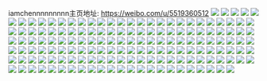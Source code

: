 iamchennnnnnnnn主页地址: https://weibo.com/u/5519360512 
![](https://wx4.sinaimg.cn/mw2000/0061wFNKly1h9e54xickoj312u1hr1kx.jpg) 
![](https://wx4.sinaimg.cn/mw2000/0061wFNKly1h9e54z7gduj32c03404qr.jpg) 
![](https://wx4.sinaimg.cn/mw2000/0061wFNKly1h9e54wg02yj311e1cz4mv.jpg) 
![](https://wx4.sinaimg.cn/mw2000/0061wFNKly1h986sos2y4j313n1hyh7b.jpg) 
![](https://wx4.sinaimg.cn/mw2000/0061wFNKly1h8xyi2xuzwj30u0140nfc.jpg) 
![](https://wx4.sinaimg.cn/mw2000/0061wFNKly1h8xyi205rdj32572wr1kz.jpg) 
![](https://wx4.sinaimg.cn/mw2000/0061wFNKly1h8xyi3znvdj313t1itb29.jpg) 
![](https://wx4.sinaimg.cn/mw2000/0061wFNKly1h8xyi4ql9yj324c2wp7wi.jpg) 
![](https://wx4.sinaimg.cn/mw2000/0061wFNKly1h8xyi3aiyhj314b1j0twl.jpg) 
![](https://wx4.sinaimg.cn/mw2000/0061wFNKly1h8xyi2jfzhj30u0127thx.jpg) 
![](https://wx4.sinaimg.cn/mw2000/0061wFNKly1h89hvdl788j32c03404qs.jpg) 
![](https://wx4.sinaimg.cn/mw2000/0061wFNKly1h89hv71jq7j316s1k6twc.jpg) 
![](https://wx4.sinaimg.cn/mw2000/0061wFNKly1h89hv6hl91j32c0340qv8.jpg) 
![](https://wx4.sinaimg.cn/mw2000/0061wFNKly1h89hvbrk71j32c03401l0.jpg) 
![](https://wx4.sinaimg.cn/mw2000/0061wFNKly1h89hv8q7ysj32c0340kjn.jpg) 
![](https://wx4.sinaimg.cn/mw2000/0061wFNKly1h89hv7ceuoj314j1i4qkg.jpg) 
![](https://wx4.sinaimg.cn/mw2000/0061wFNKly1h7ee7hdnf1j30u019zn6o.jpg) 
![](https://wx4.sinaimg.cn/mw2000/0061wFNKly1h7ee7ibthpj30u0190tff.jpg) 
![](https://wx4.sinaimg.cn/mw2000/0061wFNKly1h7ee7di4byj30u01904b5.jpg) 
![](https://wx4.sinaimg.cn/mw2000/0061wFNKly1h7ee7hxfkjj30u019otcw.jpg) 
![](https://wx4.sinaimg.cn/mw2000/0061wFNKly1h6gner9jm2j32c0340x6q.jpg) 
![](https://wx4.sinaimg.cn/mw2000/0061wFNKly1h62w5zy8l2j30u01a3784.jpg) 
![](https://wx4.sinaimg.cn/mw2000/0061wFNKly1h62w5wq7s7j30u0190whe.jpg) 
![](https://wx4.sinaimg.cn/mw2000/0061wFNKly1h62w5yloooj30u0190goh.jpg) 
![](https://wx4.sinaimg.cn/mw2000/0061wFNKly1h62w5xszv5j30u01b5759.jpg) 
![](https://wx4.sinaimg.cn/mw2000/0061wFNKly1h60pwmxafbj30u01aitgp.jpg) 
![](https://wx4.sinaimg.cn/mw2000/0061wFNKly1h5zgqm9f5cj30u01atq8g.jpg) 
![](https://wx4.sinaimg.cn/mw2000/0061wFNKly1h5zgqmqt9xj30u0177t9o.jpg) 
![](https://wx4.sinaimg.cn/mw2000/0061wFNKly1h5zgqn7bnyj30u018rmyb.jpg) 
![](https://wx4.sinaimg.cn/mw2000/0061wFNKly1h5zgqnmoxcj30u01a47a2.jpg) 
![](https://wx4.sinaimg.cn/mw2000/0061wFNKly1h5kglpcgfqj322u31u1kx.jpg) 
![](https://wx4.sinaimg.cn/mw2000/0061wFNKly1h5kglqqptlj320235me81.jpg) 
![](https://wx4.sinaimg.cn/mw2000/0061wFNKly1h5kglsncrhj31xf35pkjl.jpg) 
![](https://wx4.sinaimg.cn/mw2000/0061wFNKly1h5kglrgw85j335s243x6p.jpg) 
![](https://wx4.sinaimg.cn/mw2000/0061wFNKly1h5kgltvl0mj31y633iqv5.jpg) 
![](https://wx4.sinaimg.cn/mw2000/0061wFNKly1h5kglq3jj1j335s23t4qp.jpg) 
![](https://wx4.sinaimg.cn/mw2000/0061wFNKly1h5cg0xhal7j322z35rkjl.jpg) 
![](https://wx4.sinaimg.cn/mw2000/0061wFNKly1h5cg0y9jtxj323433me81.jpg) 
![](https://wx4.sinaimg.cn/mw2000/0061wFNKly1h5cg0wpduqj323u33wqv5.jpg) 
![](https://wx4.sinaimg.cn/mw2000/0061wFNKly1h5cg0z5korj323u35ge81.jpg) 
![](https://wx4.sinaimg.cn/mw2000/0061wFNKly1h5b8u991c3j323u30h4qp.jpg) 
![](https://wx4.sinaimg.cn/mw2000/0061wFNKly1h5b8u81dduj323u35ox6p.jpg) 
![](https://wx4.sinaimg.cn/mw2000/0061wFNKly1h58yxc41c4j320035su0x.jpg) 
![](https://wx4.sinaimg.cn/mw2000/0061wFNKly1h58yxsybcmj320v34gnpd.jpg) 
![](https://wx4.sinaimg.cn/mw2000/0061wFNKly1h58yxl48ptj322d2qrqv5.jpg) 
![](https://wx4.sinaimg.cn/mw2000/0061wFNKly1h58yxqnmx8j323u35rnpd.jpg) 
![](https://wx4.sinaimg.cn/mw2000/0061wFNKly1h58yxn6qucj322x35s7wh.jpg) 
![](https://wx4.sinaimg.cn/mw2000/0061wFNKly1h58yxf2guqj320b35qhdt.jpg) 
![](https://wx4.sinaimg.cn/mw2000/0061wFNKly1h4msjkqb1wj323u35s1kz.jpg) 
![](https://wx4.sinaimg.cn/mw2000/0061wFNKly1h4mskfwcjdj323q35sx6p.jpg) 
![](https://wx4.sinaimg.cn/mw2000/0061wFNKly1h4msl3uhmmj323u35hqv6.jpg) 
![](https://wx4.sinaimg.cn/mw2000/0061wFNKly1h4mskxk50oj31ok2iuhdt.jpg) 
![](https://wx4.sinaimg.cn/mw2000/0061wFNKly1h4msktgd15j31ok2ive81.jpg) 
![](https://wx4.sinaimg.cn/mw2000/0061wFNKly1h4msko8i2wj323u35m4qq.jpg) 
![](https://wx4.sinaimg.cn/mw2000/0061wFNKly1h4msj784o5j323u35r7wi.jpg) 
![](https://wx4.sinaimg.cn/mw2000/0061wFNKly1h4msk94kntj323u35rqv6.jpg) 
![](https://wx4.sinaimg.cn/mw2000/0061wFNKly1h4msjts74nj323u35cqv6.jpg) 
![](https://wx4.sinaimg.cn/mw2000/0061wFNKly1h4drwfetpdj30zo0zodw3.jpg) 
![](https://wx4.sinaimg.cn/mw2000/0061wFNKly1h3cmxhou3zj30u012u7e4.jpg) 
![](https://wx4.sinaimg.cn/mw2000/0061wFNKly1h3cmximgcnj30u014713z.jpg) 
![](https://wx4.sinaimg.cn/mw2000/0061wFNKly1h3cmxgmbw6j30u013dti7.jpg) 
![](https://wx4.sinaimg.cn/mw2000/0061wFNKly1h3cmxjerk2j30u015makc.jpg) 
![](https://wx4.sinaimg.cn/mw2000/0061wFNKly1h3bgk2jgwnj30u0140aqr.jpg) 
![](https://wx4.sinaimg.cn/mw2000/0061wFNKly1h3bgk38pwbj30u014dwlm.jpg) 
![](https://wx4.sinaimg.cn/mw2000/0061wFNKly1h3bgk1if2mj30u0140n5g.jpg) 
![](https://wx4.sinaimg.cn/mw2000/0061wFNKly1h3bgk3xxf8j30u0140qd1.jpg) 
![](https://wx4.sinaimg.cn/mw2000/0061wFNKly1h3bgk4x4h0j30u0140qha.jpg) 
![](https://wx4.sinaimg.cn/mw2000/0061wFNKly1h3bgk5h1s7j30u015edmv.jpg) 
![](https://wx4.sinaimg.cn/mw2000/0061wFNKly1h38vxbh6xrj32b131sx6p.jpg) 
![](https://wx4.sinaimg.cn/mw2000/0061wFNKly1h38vwyo1oej32a433zkjm.jpg) 
![](https://wx4.sinaimg.cn/mw2000/0061wFNKly1h38vx16tluj32bs30ghdu.jpg) 
![](https://wx4.sinaimg.cn/mw2000/0061wFNKly1h38vwvxnr5j328z31q4qs.jpg) 
![](https://wx4.sinaimg.cn/mw2000/0061wFNKly1h38vxddo55j32972uiqv5.jpg) 
![](https://wx4.sinaimg.cn/mw2000/0061wFNKly1h38vx9g7krj32c032tu0z.jpg) 
![](https://wx4.sinaimg.cn/mw2000/0061wFNKly1h2ryuv37kjj32c02wqu0y.jpg) 
![](https://wx4.sinaimg.cn/mw2000/0061wFNKly1h2ryuxhll8j315o1ra1kx.jpg) 
![](https://wx4.sinaimg.cn/mw2000/0061wFNKly1h2kxudfbfyj30u013hn3a.jpg) 
![](https://wx4.sinaimg.cn/mw2000/0061wFNKly1h2kxubugw8j30u012lafu.jpg) 
![](https://wx4.sinaimg.cn/mw2000/0061wFNKly1h2kxu9lqrhj30u013l0yq.jpg) 
![](https://wx4.sinaimg.cn/mw2000/0061wFNKly1h2kxu69imgj30u014on5j.jpg) 
![](https://wx4.sinaimg.cn/mw2000/0061wFNKly1h21zvvuznwj327u2yfx6q.jpg) 
![](https://wx4.sinaimg.cn/mw2000/0061wFNKly1h21zvtwwjqj32c02c0npf.jpg) 
![](https://wx4.sinaimg.cn/mw2000/0061wFNKly1h21zvwqhb8j30zo0qf4a9.jpg) 
![](https://wx4.sinaimg.cn/mw2000/0061wFNKly1h21zvxtvbuj328c2zsb2a.jpg) 
![](https://wx4.sinaimg.cn/mw2000/0061wFNKly1h21zw03u23j32bl34ix6p.jpg) 
![](https://wx4.sinaimg.cn/mw2000/0061wFNKly1h21zvquiwaj32bi352x6p.jpg) 
![](https://wx4.sinaimg.cn/mw2000/0061wFNKly1h21zw4dqcsj328w2zunpf.jpg) 
![](https://wx4.sinaimg.cn/mw2000/0061wFNKly1h21zw9x1r3j32982987wj.jpg) 
![](https://wx4.sinaimg.cn/mw2000/0061wFNKly1h21zw7pi68j32bz35rhdu.jpg) 
![](https://wx4.sinaimg.cn/mw2000/0061wFNKly1h1ue1ptj22j328u28unpe.jpg) 
![](https://wx4.sinaimg.cn/mw2000/0061wFNKly1h1ue1qkmffj30z41a1wtf.jpg) 
![](https://wx4.sinaimg.cn/mw2000/0061wFNKly1h1ue21804kj32c02c0hdu.jpg) 
![](https://wx4.sinaimg.cn/mw2000/0061wFNKly1h14umfrll8j30u013zahh.jpg) 
![](https://wx4.sinaimg.cn/mw2000/0061wFNKly1h14umgoepqj30u013z0z7.jpg) 
![](https://wx4.sinaimg.cn/mw2000/0061wFNKly1h14umhgy4vj30u013zn4k.jpg) 
![](https://wx4.sinaimg.cn/mw2000/0061wFNKly1h14umezlmlj30u0148499.jpg) 
![](https://wx4.sinaimg.cn/mw2000/0061wFNKly1h0z6m0fywmj32c034s4qr.jpg) 
![](https://wx4.sinaimg.cn/mw2000/0061wFNKly1h0vmccmd4qj30u00u079p.jpg) 
![](https://wx4.sinaimg.cn/mw2000/0061wFNKly1h0vmcdcb38j30u90u0wkx.jpg) 
![](https://wx4.sinaimg.cn/mw2000/0061wFNKly1h0vmcdr60lj30u00u0wmf.jpg) 
![](https://wx4.sinaimg.cn/mw2000/0061wFNKly1h0vmcc9vtwj30u00u0n3w.jpg) 
![](https://wx4.sinaimg.cn/mw2000/0061wFNKly1h0s8vnacbcj32c029s1ky.jpg) 
![](https://wx4.sinaimg.cn/mw2000/0061wFNKly1h0owghjr3xj30zk0zkds6.jpg) 
![](https://wx4.sinaimg.cn/mw2000/0061wFNKly1gy0fllh2ulj30yx111e2h.jpg) 
![](https://wx4.sinaimg.cn/mw2000/0061wFNKly1gvghtjcdrlj62bt2kx4qr02.jpg) 
![](https://wx4.sinaimg.cn/mw2000/0061wFNKly1gvghtfi61hj62c02c0x6p02.jpg) 
![](https://wx4.sinaimg.cn/mw2000/0061wFNKly1gvght9ln4bj62bz2q4b2b02.jpg) 
![](https://wx4.sinaimg.cn/mw2000/0061wFNKly1gunhlgv4blj31lg1sc4qp.jpg) 
![](https://wx4.sinaimg.cn/mw2000/0061wFNKly1gunhletejcj30zo120aws.jpg) 
![](https://wx4.sinaimg.cn/mw2000/0061wFNKly1gunhlfifu1j62562564jt02.jpg) 
![](https://wx4.sinaimg.cn/mw2000/0061wFNKly1gunhlkb2ntj625w25wu0y02.jpg) 
![](https://wx4.sinaimg.cn/mw2000/0061wFNKly1gunhlibhzdj63402c0u0y02.jpg) 
![](https://wx4.sinaimg.cn/mw2000/0061wFNKly1gunhln5rlvj33402c07wk.jpg) 
![](https://wx4.sinaimg.cn/mw2000/0061wFNKly1gsmi4dweaqj3226226x01.jpg) 
![](https://wx4.sinaimg.cn/mw2000/0061wFNKly1gsmi4l4tf7j337k4tc4qu.jpg) 
![](https://wx4.sinaimg.cn/mw2000/0061wFNKly1gsmi53h0q3j3226226tyv.jpg) 
![](https://wx4.sinaimg.cn/mw2000/0061wFNKly1gsmi4nzn9pj32c02c0hdt.jpg) 
![](https://wx4.sinaimg.cn/mw2000/0061wFNKly1gsmi4qp8cbj32c02c0npe.jpg) 
![](https://wx4.sinaimg.cn/mw2000/0061wFNKly1gsmi4u0s5jj32c02c04qq.jpg) 
![](https://wx4.sinaimg.cn/mw2000/0061wFNKly1gsmi4yhwcxj30zo0zotnl.jpg) 
![](https://wx4.sinaimg.cn/mw2000/0061wFNKly1gsmi4xgb6tj323u35okjm.jpg) 
![](https://wx4.sinaimg.cn/mw2000/0061wFNKly1gsmi52io9xj323535sqv5.jpg) 
![](https://wx4.sinaimg.cn/mw2000/0061wFNKly1grnml5oadgj30u00u0k0r.jpg) 
![](https://wx4.sinaimg.cn/mw2000/0061wFNKly1grnml7pdxyj30u00u0toc.jpg) 
![](https://wx4.sinaimg.cn/mw2000/0061wFNKly1grnml4agbzj30u00u0q7u.jpg) 
![](https://wx4.sinaimg.cn/mw2000/0061wFNKly1grnml38j3pj30u00u0jvj.jpg) 
![](https://wx4.sinaimg.cn/mw2000/0061wFNKly1grnml2dinjj30u00u0qbw.jpg) 
![](https://wx4.sinaimg.cn/mw2000/0061wFNKly1grnml1a3p0j30u00u00y7.jpg) 
![](https://wx4.sinaimg.cn/mw2000/0061wFNKly1grfur5xguyj30xc0qo4qp.jpg) 
![](https://wx4.sinaimg.cn/mw2000/0061wFNKly1grfur6m3udj30zo0yuhdt.jpg) 
![](https://wx4.sinaimg.cn/mw2000/0061wFNKly1grenjuxuz4j32c02c01ir.jpg) 
![](https://wx4.sinaimg.cn/mw2000/0061wFNKly1grenjqfr4lj328n28nkjc.jpg) 
![](https://wx4.sinaimg.cn/mw2000/0061wFNKly1grenjtfcjaj3210210njy.jpg) 
![](https://wx4.sinaimg.cn/mw2000/0061wFNKly1grenk0llvzj32242247on.jpg) 
![](https://wx4.sinaimg.cn/mw2000/0061wFNKly1grenjrvn0rj31un1un7vb.jpg) 
![](https://wx4.sinaimg.cn/mw2000/0061wFNKly1grenk2lkwcj32c02c04qp.jpg) 
![](https://wx4.sinaimg.cn/mw2000/0061wFNKly1grenjy26r8j32c02c01kk.jpg) 
![](https://wx4.sinaimg.cn/mw2000/0061wFNKly1grenl8x2w9j326w2x77wm.jpg) 
![](https://wx4.sinaimg.cn/mw2000/0061wFNKly1grenjwrg7hj30m80m8n5h.jpg) 
![](https://wx4.sinaimg.cn/mw2000/0061wFNKly1gr63w6x6cqj30rt1et4ln.jpg) 
![](https://wx4.sinaimg.cn/mw2000/0061wFNKly1goyz8n89jnj32c02cnqv5.jpg) 
![](https://wx4.sinaimg.cn/mw2000/0061wFNKly1gcq1jurv5cj31o01o0e82.jpg) 
![](https://wx4.sinaimg.cn/mw2000/0061wFNKly1gcq1jv6y3ej31680n078o.jpg) 
![](https://wx4.sinaimg.cn/mw2000/0061wFNKly1gcq1jvt0elj31o01o0u0x.jpg) 
![](https://wx4.sinaimg.cn/mw2000/0061wFNKly1gbn113re3jj30u00u0qf7.jpg) 
![](https://wx4.sinaimg.cn/mw2000/0061wFNKly1gbn11hv6pnj31410u0x6w.jpg) 
![](https://wx4.sinaimg.cn/mw2000/0061wFNKly1gbn114vbi8j30u00u0q8b.jpg) 
![](https://wx4.sinaimg.cn/mw2000/0061wFNKly1gbn115hnqyj30u00y27ag.jpg) 
![](https://wx4.sinaimg.cn/mw2000/0061wFNKly1gbn111sjf4j30u00u0128.jpg) 
![](https://wx4.sinaimg.cn/mw2000/0061wFNKly1gbn144yq42j30u00k2q8m.jpg) 
![](https://wx4.sinaimg.cn/mw2000/0061wFNKly1gbn11knlwcj30u00u0tkx.jpg) 
![](https://wx4.sinaimg.cn/mw2000/0061wFNKly1gbn14fj7fqj30u00k2gu0.jpg) 
![](https://wx4.sinaimg.cn/mw2000/0061wFNKly1gbn1130hh7j30u0140tjf.jpg) 
